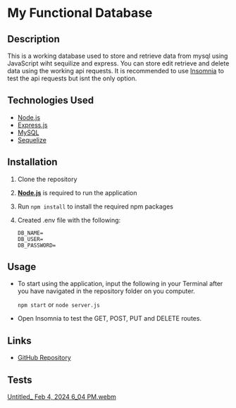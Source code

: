 # My Functional Database

## Description

This is a working database used to store and retrieve data from mysql using JavaScript wiht sequilize and express. You can store edit retrieve and delete data using the working api requests. It is recommended to use [Insomnia](https://insomnia.rest/) to test the api requests but isnt the only option.

## Technologies Used
- [Node.js](https://nodejs.org/en/)
- [Express.js](https://expressjs.com/)
- [MySQL](https://www.mysql.com/)
- [Sequelize](https://sequelize.org/)

## Installation

1.  Clone the repository
2.  [**Node.js**](https://nodejs.org/en/about/) is required to run the application
3.  Run `npm install` to install the required npm packages
4.  Created .env file with the following:

        DB_NAME=
        DB_USER=
        DB_PASSWORD=

## Usage

- To start using the application, input the following in your Terminal after you have navigated in the repository folder on you computer.

  `npm start` or `node server.js`

- Open Insomnia to test the GET, POST, PUT and DELETE routes.

## Links

- [GitHub Repository](https://github.com/Irroc/my-functional-database.com)

## Tests

[Untitled_ Feb 4, 2024 6_04 PM.webm](https://github.com/Irroc/my-functional-database/assets/145403276/8aa01d2c-105a-4efb-a87d-6b4d604067af)
